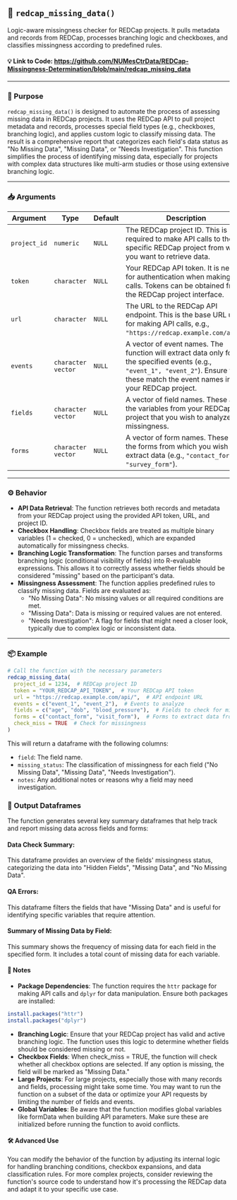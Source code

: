 ## 🧠 `redcap_missing_data()`

Logic-aware missingness checker for REDCap projects. It pulls metadata and records from REDCap, processes branching logic and checkboxes, and classifies missingness according to predefined rules.

#### 💡 Link to Code: https://github.com/NUMesCtrData/REDCap-Missingness-Determination/blob/main/redcap_missing_data
---

### 🧠 Purpose

`redcap_missing_data()` is designed to automate the process of assessing missing data in REDCap projects. It uses the REDCap API to pull project metadata and records, processes special field types (e.g., checkboxes, branching logic), and applies custom logic to classify missing data. The result is a comprehensive report that categorizes each field's data status as "No Missing Data", "Missing Data", or "Needs Investigation". This function simplifies the process of identifying missing data, especially for projects with complex data structures like multi-arm studies or those using extensive branching logic.

---

### 📥 Arguments

| Argument      | Type                | Default | Description                                                                                                                                                 |
|---------------|---------------------|---------|-------------------------------------------------------------------------------------------------------------------------------------------------------------|
| `project_id`  | `numeric`           | `NULL`  | The REDCap project ID. This is required to make API calls to the specific REDCap project from which you want to retrieve data.                                |
| `token`       | `character`         | `NULL`  | Your REDCap API token. It is needed for authentication when making API calls. Tokens can be obtained from the REDCap project interface.                      |
| `url`         | `character`         | `NULL`  | The URL to the REDCap API endpoint. This is the base URL used for making API calls, e.g., `"https://redcap.example.com/api/"`.                              |
| `events`      | `character vector`  | `NULL`  | A vector of event names. The function will extract data only for the specified events (e.g., `"event_1", "event_2"`). Ensure that these match the event names in your REDCap project. |
| `fields`      | `character vector`  | `NULL`  | A vector of field names. These are the variables from your REDCap project that you wish to analyze for missingness.                                           |
| `forms`       | `character vector`  | `NULL`  | A vector of form names. These are the forms from which you wish to extract data (e.g., `"contact_form", "survey_form"`).                         

---

### ⚙️ Behavior

- **API Data Retrieval**: The function retrieves both records and metadata from your REDCap project using the provided API token, URL, and project ID.
- **Checkbox Handling**: Checkbox fields are treated as multiple binary variables (1 = checked, 0 = unchecked), which are expanded automatically for missingness checks.
- **Branching Logic Transformation**: The function parses and transforms branching logic (conditional visibility of fields) into R-evaluable expressions. This allows it to correctly assess whether fields should be considered "missing" based on the participant's data.
- **Missingness Assessment**: The function applies predefined rules to classify missing data. Fields are evaluated as:
  - "No Missing Data": No missing values or all required conditions are met.
  - "Missing Data": Data is missing or required values are not entered.
  - "Needs Investigation": A flag for fields that might need a closer look, typically due to complex logic or inconsistent data.

---

### 📦 Example

```r
# Call the function with the necessary parameters
redcap_missing_data(
  project_id = 1234,  # REDCap project ID
  token = "YOUR_REDCAP_API_TOKEN",  # Your REDCap API token
  url = "https://redcap.example.com/api/",  # API endpoint URL
  events = c("event_1", "event_2"),  # Events to analyze
  fields = c("age", "dob", "blood_pressure"),  # Fields to check for missing data
  forms = c("contact_form", "visit_form"),  # Forms to extract data from
  check_miss = TRUE  # Check for missingness
)
```

This will return a dataframe with the following columns:

- `field`: The field name.
- `missing_status`: The classification of missingness for each field ("No Missing Data", "Missing Data", "Needs Investigation").
- `notes`: Any additional notes or reasons why a field may need investigation.

### 📝 Output Dataframes
The function generates several key summary dataframes that help track and report missing data across fields and forms:

#### Data Check Summary:
This dataframe provides an overview of the fields' missingness status, categorizing the data into "Hidden Fields", "Missing Data", and "No Missing Data".

#### QA Errors:
This dataframe filters the fields that have "Missing Data" and is useful for identifying specific variables that require attention.

#### Summary of Missing Data by Field:
This summary shows the frequency of missing data for each field in the specified form. It includes a total count of missing data for each variable.


#### 🚨 Notes
- **Package Dependencies**: The function requires the `httr` package for making API calls and `dplyr` for data manipulation. Ensure both packages are installed:

```r
install.packages("httr")
install.packages("dplyr")
```

- **Branching Logic**: Ensure that your REDCap project has valid and active branching logic. The function uses this logic to determine whether fields should be considered missing or not.
- **Checkbox Fields**: When check_miss = TRUE, the function will check whether all checkbox options are selected. If any option is missing, the field will be marked as "Missing Data."
- **Large Projects**: For large projects, especially those with many records and fields, processing might take some time. You may want to run the function on a subset of the data or optimize your API requests by limiting the number of fields and events.
- **Global Variables**: Be aware that the function modifies global variables like formData when building API parameters. Make sure these are initialized before running the function to avoid conflicts.



#### 🛠️ Advanced Use
You can modify the behavior of the function by adjusting its internal logic for handling branching conditions, checkbox expansions, and data classification rules. For more complex projects, consider reviewing the function's source code to understand how it's processing the REDCap data and adapt it to your specific use case.
